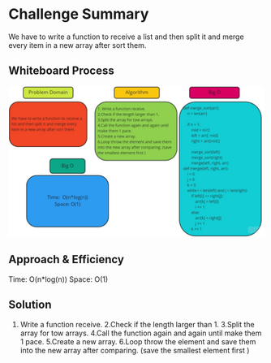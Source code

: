 # Challenge Summary
<!-- Description of the challenge -->
We have to write a function to receive a list and then split it and merge every item in a new array after sort them.
## Whiteboard Process
<!-- Embedded whiteboard image -->
![](../../../img/CH27.jpg)

## Approach & Efficiency
<!-- What approach did you take? Why? What is the Big O space/time for this approach? -->
Time:  O(n*log(n))
Space: O(1)
## Solution
<!-- Show how to run your code, and examples of it in action -->
1. Write a function receive.
2.Check if the length larger than 1.
3.Split the array for tow arrays.
4.Call the function again and again until make them 1 pace.
5.Create a new array.
6.Loop throw the element and save them into the new array after comparing. (save the smallest element first )